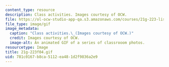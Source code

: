 ```yaml
---
content_type: resource
description: Class activities. Images courtesy of OCW.
file: https://ol-ocw-studio-app-qa.s3.amazonaws.com/courses/21g-223-listening-speaking-and-pronunciation-fall-2004/781c0167b8ca5112ea481d2f9836a2e9_21g-223f04.gif
file_type: image/gif
image_metadata:
  caption: "Class activities.\_(Images courtesy of OCW.)"
  credit: Images courtesy of OCW.
  image-alt: An animated GIF of a series of classrooom photos.
resourcetype: Image
title: 21g-223f04.gif
uid: 781c0167-b8ca-5112-ea48-1d2f9836a2e9
---
```

